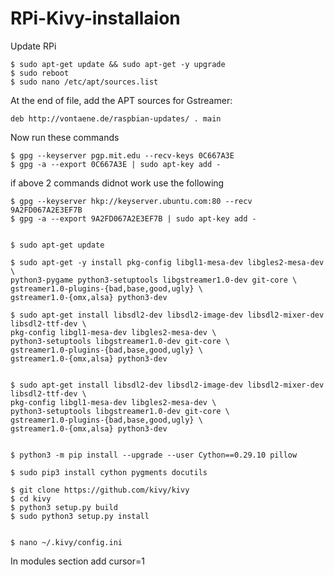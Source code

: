# RPi-Kivy-installaion

Update RPi

	$ sudo apt-get update && sudo apt-get -y upgrade
	$ sudo reboot
	$ sudo nano /etc/apt/sources.list
  
At the end of file, add the APT sources for Gstreamer:

	deb http://vontaene.de/raspbian-updates/ . main
	
  
Now run these commands

	$ gpg --keyserver pgp.mit.edu --recv-keys 0C667A3E
	$ gpg -a --export 0C667A3E | sudo apt-key add -
	
if above 2 commands didnot work use the following
	
	$ gpg --keyserver hkp://keyserver.ubuntu.com:80 --recv 9A2FD067A2E3EF7B
	$ gpg -a --export 9A2FD067A2E3EF7B | sudo apt-key add -

	
	$ sudo apt-get update
	
	$ sudo apt-get -y install pkg-config libgl1-mesa-dev libgles2-mesa-dev \
  	python3-pygame python3-setuptools libgstreamer1.0-dev git-core \
  	gstreamer1.0-plugins-{bad,base,good,ugly} \
  	gstreamer1.0-{omx,alsa} python3-dev
 
	$ sudo apt-get install libsdl2-dev libsdl2-image-dev libsdl2-mixer-dev libsdl2-ttf-dev \
  	pkg-config libgl1-mesa-dev libgles2-mesa-dev \
  	python3-setuptools libgstreamer1.0-dev git-core \
  	gstreamer1.0-plugins-{bad,base,good,ugly} \
  	gstreamer1.0-{omx,alsa} python3-dev


   	$ sudo apt-get install libsdl2-dev libsdl2-image-dev libsdl2-mixer-dev libsdl2-ttf-dev \
   	pkg-config libgl1-mesa-dev libgles2-mesa-dev \
   	python3-setuptools libgstreamer1.0-dev git-core \
   	gstreamer1.0-plugins-{bad,base,good,ugly} \
   	gstreamer1.0-{omx,alsa} python3-dev


  	$ python3 -m pip install --upgrade --user Cython==0.29.10 pillow

	$ sudo pip3 install cython pygments docutils
	
	$ git clone https://github.com/kivy/kivy
	$ cd kivy
	$ python3 setup.py build
	$ sudo python3 setup.py install
	
	
	$ nano ~/.kivy/config.ini
	
In modules section add
	cursor=1
